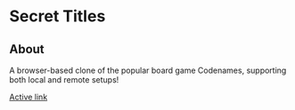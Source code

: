 # Secret Titles

## About

A browser-based clone of the popular board game Codenames, supporting both local and remote setups!

[Active link](https://secret-titles.firebaseapp.com/)
